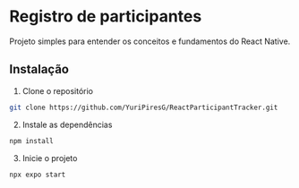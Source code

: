 # Registro de participantes
Projeto simples para entender os conceitos e fundamentos do React Native.

## Instalação
1. Clone o repositório 
```bash
git clone https://github.com/YuriPiresG/ReactParticipantTracker.git
```
2. Instale as dependências
```bash
npm install
```
3. Inicie o projeto
```bash
npx expo start
```
